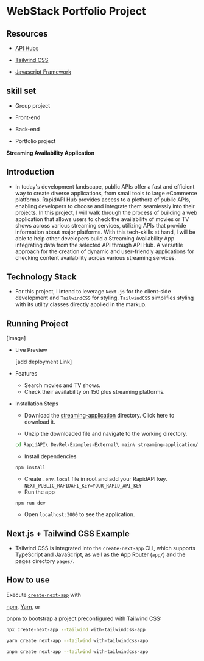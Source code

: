 # WebStack Portfolio Project 
## Resources

  + [API Hubs](https://rapidapi.com/hub)
  
  + [ Tailwind CSS](https://tailwindcss.com/docs/installation)
  
  + [Javascript Framework](https://nextjs.org/)

## skill set

  + Group project
    
  + Front-end
    
  + Back-end
    
  + Portfolio project

**Streaming Availability Application**

## Introduction

  + In today's development landscape, public APIs offer a fast and efficient way to create diverse applications,
from small tools to large eCommerce platforms. RapidAPI Hub provides access to a plethora of public APIs, 
enabling developers to choose and integrate them seamlessly into their projects. In this project, I will walk
through the process of building a web application that allows users to check the availability of movies or TV
shows across various streaming services, utilizing APIs that provide information about major platforms. With 
this tech-skills at hand, I will be able to help other developers build a Streaming Availability App integrating data 
from the selected API through API Hub. A versatile approach  for the creation of dynamic and user-friendly 
applications for checking content availability across various streaming services.


## Technology Stack

  + For this project, I intend to leverage `Next.js` for the client-side development and `TailwindCSS` for styling. 
`TailwindCSS` simplifies styling with its utility classes directly applied in the markup.

## Running Project

[Image]
  
  + Live Preview

    [add deployment Link]

  + Features
    + Search movies and TV shows.
    + Check their availability on 150 plus streaming platforms.

  + Installation Steps
    + Download the [streaming-application](https://github.com/kelvin-thegreat/Webstack_portfolio_project_streaming_availability) directory. Click here to download it.

    + Unzip the downloaded file and navigate to the working directory.
    ```bash
    cd RapidAPI\ DevRel-Examples-External\ main\ streaming-application/
    ```
    + Install dependencies
    ```
    npm install
    ```
    + Create `.env.local` file in root and add your RapidAPI key. `NEXT_PUBLIC_RAPIDAPI_KEY=YOUR_RAPID_API_KEY`
    + Run the app
    ```
    npm run dev
    ```
    + Open `localhost:3000` to see the application.


## Next.js + Tailwind CSS Example

  + Tailwind CSS is integrated into the `create-next-app` CLI, which supports TypeScript and JavaScript, as well as the App Router (`app/`) and the pages directory `pages/`.

## How to use

Execute [`create-next-app`](https://github.com/vercel/next.js/tree/canary/packages/create-next-app) with 

[npm](https://docs.npmjs.com/cli/init), [Yarn](https://yarnpkg.com/lang/en/docs/cli/create/), or 

[pnpm](https://pnpm.io) to bootstrap a project preconfigured with Tailwind CSS:

  ```bash
  npx create-next-app --tailwind with-tailwindcss-app
  ```
  
  ```bash
  yarn create next-app --tailwind with-tailwindcss-app
  ```
  
  ```bash
  pnpm create next-app --tailwind with-tailwindcss-app
  ```

